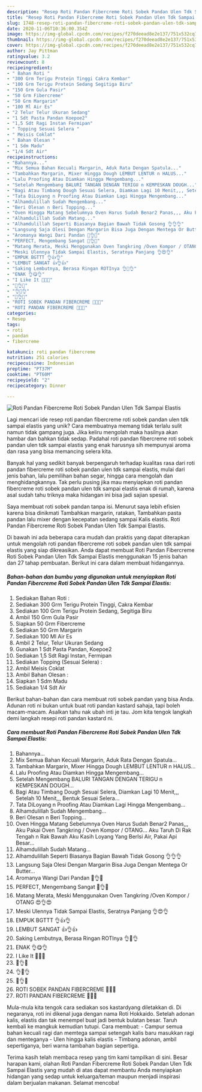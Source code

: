 ```yaml
---
description: "Resep Roti Pandan Fibercreme Roti Sobek Pandan Ulen Tdk Sampai Elastis, Enak Banget"
title: "Resep Roti Pandan Fibercreme Roti Sobek Pandan Ulen Tdk Sampai Elastis, Enak Banget"
slug: 1748-resep-roti-pandan-fibercreme-roti-sobek-pandan-ulen-tdk-sampai-elastis-enak-banget
date: 2020-11-06T10:36:00.354Z
image: https://img-global.cpcdn.com/recipes/f270deead8e2e137/751x532cq70/roti-pandan-fibercreme-roti-sobek-pandan-ulen-tdk-sampai-elastis-foto-resep-utama.jpg
thumbnail: https://img-global.cpcdn.com/recipes/f270deead8e2e137/751x532cq70/roti-pandan-fibercreme-roti-sobek-pandan-ulen-tdk-sampai-elastis-foto-resep-utama.jpg
cover: https://img-global.cpcdn.com/recipes/f270deead8e2e137/751x532cq70/roti-pandan-fibercreme-roti-sobek-pandan-ulen-tdk-sampai-elastis-foto-resep-utama.jpg
author: Jay Pittman
ratingvalue: 3.2
reviewcount: 8
recipeingredient:
- " Bahan Roti "
- "300 Grm Terigu Protein Tinggi Cakra Kembar"
- "100 Grm Terigu Protein Sedang Segitiga Biru"
- "150 Grm Gula Pasir"
- "50 Grm Fibercreme"
- "50 Grm Margarin"
- "100 Ml Air Es"
- "2 Telur Telur Ukuran Sedang"
- "1 Sdt Pasta Pandan Koepoe2"
- "1,5 Sdt Ragi Instan Fermipan"
- " Topping Sesuai Selera "
- " Meisis Coklat"
- " Bahan Olesan "
- "1 Sdm Madu"
- "1/4 Sdt Air"
recipeinstructions:
- "Bahannya..."
- "Mix Semua Bahan Kecuali Margarin, Aduk Rata Dengan Spatula..."
- "Tambahkan Margarin, Mixer Hingga Dough LEMBUT LENTUR n HALUS..."
- "Lalu Proofing Atau Diamkan Hingga Mengembang..."
- "Setelah Mengembang BALURI TANGAN DENGAN TERIGU n KEMPESKAN DOUGH..."
- "Bagi Atau Timbang Dough Sesuai Selera, Diamkan Lagi 10 Menit,,, Setelah 10 Menit,,, Bentuk Sesuai Selera..."
- "Tata DiLoyang n Proofing Atau Diamkan Lagi Hingga Mengembang..."
- "Alhamdulillah Sudah Mengembang..."
- "Beri Olesan n Beri Topping..."
- "Oven Hingga Matang Sebelumnya Oven Harus Sudah Benar2 Panas,,, Aku Pakai Oven Tangkring / Oven Kompor / OTANG... Aku Taruh Di Rak Tengah n Rak Bawah Aku Kasih Loyang Yang BerIsi Air, Pakai Api Besar..."
- "Alhamdulillah Sudah Matang..."
- "Alhamdulillah Seperti Biasanya Bagian Bawah Tidak Gosong 👌👌👌"
- "Langsung Saja Olesi Dengan Margarin Bisa Juga Dengan Mentega Or Butter..."
- "Aromanya Wangi Dari Pandan 🍃👌🍃"
- "PERFECT, Mengembang Sangat 💛👌💛"
- "Matang Merata, Meski Menggunakan Oven Tangkring /Oven Kompor / OTANG 😍👌😍"
- "Meski Ulennya Tidak Sampai Elastis, Seratnya Panjang 👌😍👌"
- "EMPUK BGTTT 👌👍👌"
- "LEMBUT SANGAT 👍👌👍"
- "Saking Lembutnya, Berasa Ringan ROTInya 👌🍞👌"
- "ENAK 👌😋👌"
- "I Like It 💛😍💛"
- "🥚👌🥚"
- "👌💛👌"
- "💛👌💛"
- "ROTI SOBEK PANDAN FIBERCREME 💛💛💛"
- "ROTI PANDAN FIBERCREME 💚💚💚"
categories:
- Resep
tags:
- roti
- pandan
- fibercreme

katakunci: roti pandan fibercreme 
nutrition: 251 calories
recipecuisine: Indonesian
preptime: "PT37M"
cooktime: "PT60M"
recipeyield: "2"
recipecategory: Dinner

---
```



![Roti Pandan Fibercreme Roti Sobek Pandan Ulen Tdk Sampai Elastis](https://img-global.cpcdn.com/recipes/f270deead8e2e137/751x532cq70/roti-pandan-fibercreme-roti-sobek-pandan-ulen-tdk-sampai-elastis-foto-resep-utama.jpg)

Lagi mencari ide resep roti pandan fibercreme roti sobek pandan ulen tdk sampai elastis yang unik? Cara membuatnya memang tidak terlalu sulit namun tidak gampang juga. Jika keliru mengolah maka hasilnya akan hambar dan bahkan tidak sedap. Padahal roti pandan fibercreme roti sobek pandan ulen tdk sampai elastis yang enak harusnya sih mempunyai aroma dan rasa yang bisa memancing selera kita.

Banyak hal yang sedikit banyak berpengaruh terhadap kualitas rasa dari roti pandan fibercreme roti sobek pandan ulen tdk sampai elastis, mulai dari jenis bahan, lalu pemilihan bahan segar, hingga cara mengolah dan menghidangkannya. Tak perlu pusing jika mau menyiapkan roti pandan fibercreme roti sobek pandan ulen tdk sampai elastis enak di rumah, karena asal sudah tahu triknya maka hidangan ini bisa jadi sajian spesial.

Saya membuat roti sobek pandan tanpa isi. Menurut saya lebih efisien karena bisa dinikmati Tambahkan margarin, ratakan, Tambahkan pasta pandan lalu mixer dengan kecepatan sedang sampai Kalis elastis. Roti Pandan Fibercreme Roti Sobek Pandan Ulen Tdk Sampai Elastis.


Di bawah ini ada beberapa cara mudah dan praktis yang dapat diterapkan untuk mengolah roti pandan fibercreme roti sobek pandan ulen tdk sampai elastis yang siap dikreasikan. Anda dapat membuat Roti Pandan Fibercreme Roti Sobek Pandan Ulen Tdk Sampai Elastis menggunakan 15 jenis bahan dan 27 tahap pembuatan. Berikut ini cara dalam membuat hidangannya.

<!--inarticleads1-->

##### Bahan-bahan dan bumbu yang digunakan untuk menyiapkan Roti Pandan Fibercreme Roti Sobek Pandan Ulen Tdk Sampai Elastis:

1. Sediakan  Bahan Roti :
1. Sediakan 300 Grm Terigu Protein Tinggi, Cakra Kembar
1. Sediakan 100 Grm Terigu Protein Sedang, Segitiga Biru
1. Ambil 150 Grm Gula Pasir
1. Siapkan 50 Grm Fibercreme
1. Sediakan 50 Grm Margarin
1. Sediakan 100 Ml Air Es
1. Ambil 2 Telur, Telur Ukuran Sedang
1. Gunakan 1 Sdt Pasta Pandan, Koepoe2
1. Sediakan 1,5 Sdt Ragi Instan, Fermipan
1. Sediakan  Topping (Sesuai Selera) :
1. Ambil  Meisis Coklat
1. Ambil  Bahan Olesan :
1. Siapkan 1 Sdm Madu
1. Sediakan 1/4 Sdt Air


Berikut bahan-bahan dan cara membuat roti sobek pandan yang bisa Anda. Adunan roti ni bukan untuk buat roti pandan kastard sahaja, tapi boleh macam-macam. Asalkan tahu nak ubah inti je tau. Jom kita tengok langkah demi langkah resepi roti pandan kastard ni. 

<!--inarticleads2-->

##### Cara membuat Roti Pandan Fibercreme Roti Sobek Pandan Ulen Tdk Sampai Elastis:

1. Bahannya...
1. Mix Semua Bahan Kecuali Margarin, Aduk Rata Dengan Spatula...
1. Tambahkan Margarin, Mixer Hingga Dough LEMBUT LENTUR n HALUS...
1. Lalu Proofing Atau Diamkan Hingga Mengembang...
1. Setelah Mengembang BALURI TANGAN DENGAN TERIGU n KEMPESKAN DOUGH...
1. Bagi Atau Timbang Dough Sesuai Selera, Diamkan Lagi 10 Menit,,, Setelah 10 Menit,,, Bentuk Sesuai Selera...
1. Tata DiLoyang n Proofing Atau Diamkan Lagi Hingga Mengembang...
1. Alhamdulillah Sudah Mengembang...
1. Beri Olesan n Beri Topping...
1. Oven Hingga Matang Sebelumnya Oven Harus Sudah Benar2 Panas,,, Aku Pakai Oven Tangkring / Oven Kompor / OTANG... Aku Taruh Di Rak Tengah n Rak Bawah Aku Kasih Loyang Yang BerIsi Air, Pakai Api Besar...
1. Alhamdulillah Sudah Matang...
1. Alhamdulillah Seperti Biasanya Bagian Bawah Tidak Gosong 👌👌👌
1. Langsung Saja Olesi Dengan Margarin Bisa Juga Dengan Mentega Or Butter...
1. Aromanya Wangi Dari Pandan 🍃👌🍃
1. PERFECT, Mengembang Sangat 💛👌💛
1. Matang Merata, Meski Menggunakan Oven Tangkring /Oven Kompor / OTANG 😍👌😍
1. Meski Ulennya Tidak Sampai Elastis, Seratnya Panjang 👌😍👌
1. EMPUK BGTTT 👌👍👌
1. LEMBUT SANGAT 👍👌👍
1. Saking Lembutnya, Berasa Ringan ROTInya 👌🍞👌
1. ENAK 👌😋👌
1. I Like It 💛😍💛
1. 🥚👌🥚
1. 👌💛👌
1. 💛👌💛
1. ROTI SOBEK PANDAN FIBERCREME 💛💛💛
1. ROTI PANDAN FIBERCREME 💚💚💚


Mula-mula kita tengok cara sediakan sos kastardyang diletakkan di. Di negaranya, roti ini dikenal juga dengan nama Roti Hokkaido. Setelah adonan kalis, elastis dan tak menempel buat jadi bentuk bulatan besar. Taruh kembali ke mangkuk kemudian tutupi. Cara membuat: - Campur semua bahan kecuali ragi dan memtega sampai setengah kalis baru masukkan ragi dan menteganya - Ulen hingga kalis elastis - Timbang adonan, ambil sepertiganya, beri warna tambahan bagian sepertiga. 

Terima kasih telah membaca resep yang tim kami tampilkan di sini. Besar harapan kami, olahan Roti Pandan Fibercreme Roti Sobek Pandan Ulen Tdk Sampai Elastis yang mudah di atas dapat membantu Anda menyiapkan hidangan yang sedap untuk keluarga/teman maupun menjadi inspirasi dalam berjualan makanan. Selamat mencoba!

